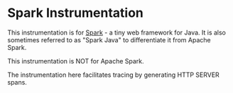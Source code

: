 # Spark Instrumentation

This instrumentation is for 
[Spark](https://github.com/perwendel/spark) -
a tiny web framework for Java. It is also sometimes referred to as 
"Spark Java" to differentiate it from Apache Spark.

This instrumentation is NOT for Apache Spark.

The instrumentation here facilitates tracing by generating HTTP SERVER spans.
